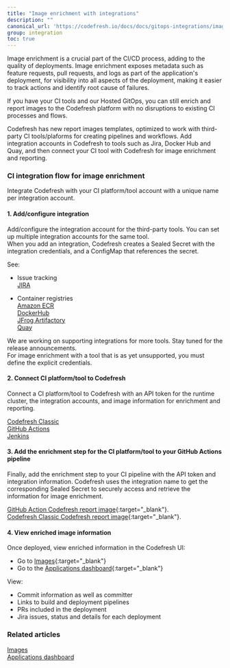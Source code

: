 ```yaml
---
title: "Image enrichment with integrations"
description: ""
canonical_url: 'https://codefresh.io/docs/docs/gitops-integrations/image-enrichment-overview/'
group: integration
toc: true
---
```





Image enrichment is a crucial part of the CI/CD process, adding to the quality of deployments. Image enrichment exposes metadata such as feature requests, pull requests, and logs as part of the application's deployment, for visibility into all aspects of the deployment, making it easier to track actions and identify root cause of failures.  

If you have your CI tools and our Hosted GitOps, you can still enrich and report images to the Codefresh platform with no disruptions to existing CI processes and flows.  

Codefresh has new report images templates, optimized to work with third-party CI tools/plaforms for creating pipelines and workflows. Add integration accounts in Codefresh to tools such as Jira, Docker Hub and Quay, and then connect your CI tool with Codefresh for image enrichment and reporting.  



### CI integration flow for image enrichment
 
Integrate Codefresh with your CI platform/tool account with a unique name per integration account. 

#### 1. Add/configure integration

Add/configure the integration account for the third-party tools. You can set up multiple integration accounts for the same tool.  
When you add an integration, Codefresh creates a Sealed Secret with the integration credentials, and a ConfigMap that references the secret.  

See:  
* Issue tracking  
  [JIRA]({{site.baseurl}}/docs/integrations/issue-tracking/jira/) 
 
* Container registries  
  [Amazon ECR]({{site.baseurl}}/docs/integrations/container-registries/amazon-ecr/)  
  [DockerHub]({{site.baseurl}}/docs/integrations/container-registries/dockerhub/)  
  [JFrog Artifactory]({{site.baseurl}}/docs/integrations/container-registries/jfrog/)  
  [Quay]({{site.baseurl}}/docs/integrations/container-registries/quay/)  

We are working on supporting integrations for more tools. Stay tuned for the release announcements.  
For image enrichment with a tool that is as yet unsupported, you must define the explicit credentials. 
   
#### 2. Connect CI platform/tool to Codefresh

Connect a CI platform/tool to Codefresh with an API token for the runtime cluster, the integration accounts, and image information for enrichment and reporting. 
 
[Codefresh Classic]({{site.baseurl}}/docs/integrations/ci-integrations/codefresh-classic/)  
[GitHub Actions]({{site.baseurl}}/docs/integrations/ci-integrations/github-actions/)  
[Jenkins]({{site.baseurl}}/docs/integrations/ci-integrations/jenkins/)


#### 3. Add the enrichment step for the CI platform/tool to your GitHub Actions pipeline 

Finally, add the enrichment step to your CI pipeline with the API token and integration information. Codefresh uses the integration name to get the corresponding Sealed Secret to securely access and retrieve the information for image enrichment.  

 [GitHub Action Codefresh report image](https://github.com/marketplace/actions/codefresh-report-image){:target="\_blank"}.  
 [Codefresh Classic Codefresh report image](https://codefresh.io/steps/step/codefresh-report-image){:target="\_blank"}. 


#### 4. View enriched image information
Once deployed, view enriched information in the Codefresh UI:  
* Go to [Images](https://g.codefresh.io/2.0/images){:target="\_blank"}
* Go to the [Applications dashboard](https://g.codefresh.io/2.0/applications-dashboard){:target="\_blank"}  


View:  

* Commit information as well as committer
* Links to build and deployment pipelines
* PRs included in the deployment
* Jira issues, status and details for each deployment


### Related articles
[Images]({{site.baseurl}}/docs/deployment/images/)  
[Applications dashboard]({{site.baseurl}}/docs/deployment/applications-dashboard/)

